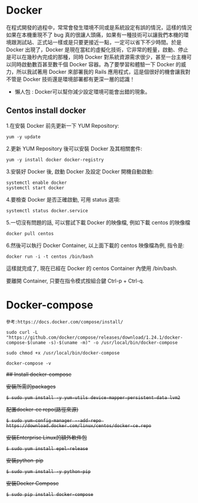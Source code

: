 # Docker

在程式開發的過程中，常常會發生環境不同或是系統設定有誤的情況，這樣的情況如果在本機重現不了 bug 真的很讓人頭痛，如果有一種技術可以讓我們本機的環境跟測試站、正式站一樣或是只要更接近一點，一定可以省下不少時間。於是 Docker 出現了，Docker 是現在當紅的虛擬化技術，它非常的輕量，啟動、停止是可以在幾秒內完成的那種，同時 Docker 對系統資源需求很少，甚至一台主機可以同時啟動數百甚至數千個 Docker 容器。為了要學習和體驗一下 Docker 的威力，所以我試著用 Docker 來部署我的 Rails 應用程式，這是個很好的機會讓我對不管是 Docker 技術還是環境部署都有更深一層的認識！

* 懶人包 : Docker可以幫你減少設定環境可能會出錯的現象。

## Centos install docker

1.在安裝 Docker 前先更新一下 YUM Repository:
```
yum -y update
```

2.更新 YUM Repository 後可以安裝 Docker 及其相關套件:
```
yum -y install docker docker-registry
```

3.安裝好 Docker 後, 啟動 Docker 及設定 Docker 開機自動啟動:
```
systemctl enable docker
systemctl start docker
```

4.要檢查 Docker 是否正確啟動, 可用 status 選項:
```
systemctl status docker.service
```

5.一切沒有問題的話, 可以嘗試下載 Docker 的映像檔, 例如下載 centos 的映像檔
```
docker pull centos
```

6.然後可以執行 Docker Container, 以上面下載的 centos 映像檔為例, 指令是:
```
docker run -i -t centos /bin/bash
```

這樣就完成了, 現在已經在 Docker 的 centos Container 內使用 /bin/bash.

要離開 Container, 只要在指令模式按組合鍵 Ctrl-p + Ctrl-q.



# Docker-compose

```
參考:https://docs.docker.com/compose/install/

sudo curl -L "https://github.com/docker/compose/releases/download/1.24.1/docker-compose-$(uname -s)-$(uname -m)" -o /usr/local/bin/docker-compose

sudo chmod +x /usr/local/bin/docker-compose

docker-compose -v
```

<strike>
## Install docker-compose

安裝所需的packages
```
$ sudo yum install -y yum-utils device-mapper-persistent-data lvm2
```

配置docker-ce repo(路徑來源)
```
$ sudo yum-config-manager --add-repo https://download.docker.com/linux/centos/docker-ce.repo
```

安裝Enterprise Linux的額外軟件包
```
$ sudo yum install epel-release
```

安裝python-pip
```
$ sudo yum install -y python-pip
```

安裝Docker Compose
```
$ sudo pip install docker-compose
```
</strike>

